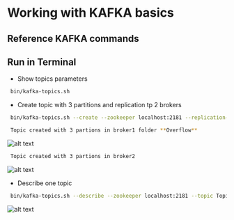 
# Working with KAFKA basics

## Reference KAFKA commands 
###  

## Run in Terminal

* Show topics parameters
```bash
 bin/kafka-topics.sh
```

* Create topic with 3 partitions and replication tp 2 brokers
```bash
 bin/kafka-topics.sh --create --zookeeper localhost:2181 --replication-factor 2 --partitions 3 --topic TopicTest
```
```bash
 Topic created with 3 partions in broker1 folder **Overflow**
 ```
![alt text](https://achong.blob.core.windows.net/gitimages/topic_with_3_part_broker1.PNG)

```bash
 Topic created with 3 partions in broker2
 ```
![alt text](https://achong.blob.core.windows.net/gitimages/topic_with_3_part_broker2.PNG)

* Describe one topic
```bash
 bin/kafka-topics.sh --describe --zookeeper localhost:2181 --topic TopicTest
```
![alt text](https://achong.blob.core.windows.net/gitimages/describe_topic.PNG)

